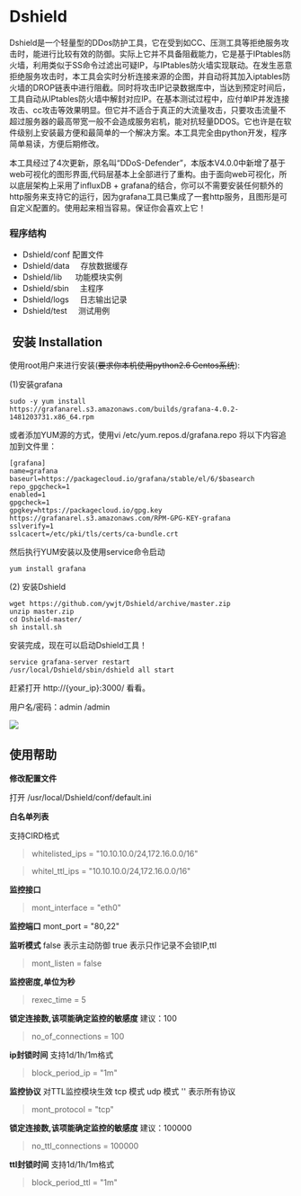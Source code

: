# Dshield

Dshield是一个轻量型的DDos防护工具，它在受到如CC、压测工具等拒绝服务攻击时，能进行比较有效的防御。实际上它并不具备阻截能力，它是基于IPtables防火墙，利用类似于SS命令过滤出可疑IP，与IPtables防火墙实现联动。在发生恶意拒绝服务攻击时，本工具会实时分析连接来源的企图，并自动将其加入iptables防火墙的DROP链表中进行阻截。同时将攻击IP记录数据库中，当达到预定时间后，工具自动从IPtables防火墙中解封对应IP。在基本测试过程中，应付单IP并发连接攻击、cc攻击等效果明显。但它并不适合于真正的大流量攻击，只要攻击流量不超过服务器的最高带宽一般不会造成服务宕机，能对抗轻量DDOS。它也许是在软件级别上安装最方便和最简单的一个解决方案。本工具完全由python开发，程序简单易读，方便后期修改。

本工具经过了4次更新，原名叫“DDoS-Defender”，本版本V4.0.0中新增了基于web可视化的图形界面,代码层基本上全部进行了重构。由于面向web可视化，所以底层架构上采用了influxDB + grafana的结合，你可以不需要安装任何额外的http服务来支持它的运行，因为grafana工具已集成了一套http服务，且图形是可自定义配置的。使用起来相当容易。保证你会喜欢上它！

### 程序结构
* Dshield/conf     配置文件
* Dshield/data     存放数据缓存
* Dshield/lib      功能模块实例
* Dshield/sbin     主程序
* Dshield/logs     日志输出记录
* Dshield/test     测试用例

##  安装 Installation

使用root用户来进行安装(<del>要求你本机使用python2.6 Centos系统</del>):

(1)安装grafana
```shell
sudo -y yum install https://grafanarel.s3.amazonaws.com/builds/grafana-4.0.2-1481203731.x86_64.rpm
```

或者添加YUM源的方式，使用vi /etc/yum.repos.d/grafana.repo 将以下内容追加到文件里：
```shell
[grafana]
name=grafana
baseurl=https://packagecloud.io/grafana/stable/el/6/$basearch
repo_gpgcheck=1
enabled=1
gpgcheck=1
gpgkey=https://packagecloud.io/gpg.key https://grafanarel.s3.amazonaws.com/RPM-GPG-KEY-grafana
sslverify=1
sslcacert=/etc/pki/tls/certs/ca-bundle.crt
```
然后执行YUM安装以及使用service命令启动
```shell
yum install grafana
```

(2) 安装Dshield
```shell
wget https://github.com/ywjt/Dshield/archive/master.zip
unzip master.zip
cd Dshield-master/
sh install.sh
```

安装完成，现在可以启动Dshield工具！
```shell
service grafana-server restart
/usr/local/Dshield/sbin/dshield all start
```
赶紧打开 http://{your_ip}:3000/ 看看。

用户名/密码：admin /admin 

<img src="https://github.com/ywjt/Dshield/blob/master/demo.png">

## 使用帮助

**修改配置文件**

打开 /usr/local/Dshield/conf/default.ini


**白名单列表**

支持CIRD格式 
> whitelisted_ips = "10.10.10.0/24,172.16.0.0/16"

> whitel_ttl_ips = "10.10.10.0/24,172.16.0.0/16"

**监控接口**
> mont_interface = "eth0"

**监控端口**
mont_port = "80,22"

**监听模式**
false 表示主动防御
true  表示只作记录不会锁IP,ttl
> mont_listen = false

**监控密度,单位为秒**
> rexec_time = 5

**锁定连接数,该项能确定监控的敏感度**
建议：100
> no_of_connections = 100

**ip封锁时间**
支持1d/1h/1m格式
> block_period_ip = "1m"

**监控协议**
对TTL监控模块生效
tcp 模式
udp 模式
''  表示所有协议
> mont_protocol = "tcp"

**锁定连接数,该项能确定监控的敏感度**
建议：100000
> no_ttl_connections = 100000

**ttl封锁时间**
支持1d/1h/1m格式
> block_period_ttl = "1m"


